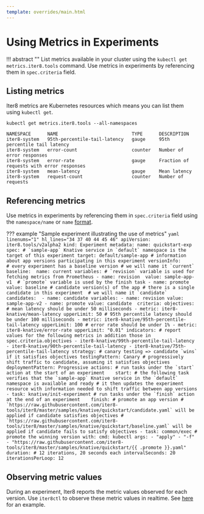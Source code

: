 ```yaml
---
template: overrides/main.html
---
```


# Using Metrics in Experiments

!!! abstract ""
    List metrics available in your cluster using the `kubectl get metrics.iter8.tools` command. Use metrics in experiments by referencing them in `spec.criteria` field.

## Listing metrics
Iter8 metrics are Kubernetes resources which means you can list them using `kubectl get`.

``` shell
kubectl get metrics.iter8.tools --all-namespaces
```
```shell
NAMESPACE      NAME                           TYPE      DESCRIPTION
iter8-system   95th-percentile-tail-latency   gauge     95th percentile tail latency
iter8-system   error-count                    counter   Number of error responses
iter8-system   error-rate                     gauge     Fraction of requests with error responses
iter8-system   mean-latency                   gauge     Mean latency
iter8-system   request-count                  counter   Number of requests
```

## Referencing metrics

Use metrics in experiments by referencing them in `spec.criteria` field using the `namespace/name` or `name` [format](/reference/apispec/#criteria).

??? example "Sample experiment illustrating the use of metrics"
    ```yaml linenums="1" hl_lines="34 37 40 44 45 46"
    apiVersion: iter8.tools/v2alpha2
    kind: Experiment
    metadata:
      name: quickstart-exp
    spec:
      # `sample-app` Knative service in `default` namespace is the target of this experiment
      target: default/sample-app
      # information about app versions participating in this experiment
      versionInfo:         
        # every experiment has a baseline version
        # we will name it `current`
        baseline: 
          name: current
          variables:
          # `revision` variable is used for fetching metrics from Prometheus
          - name: revision 
            value: sample-app-v1 
          # `promote` variable is used by the finish task
          - name: promote
            value: baseline
        # candidate version(s) of the app
        # there is a single candidate in this experiment 
        # we will name it `candidate`
        candidates: 
        - name: candidate
          variables:
          - name: revision
            value: sample-app-v2
          - name: promote
            value: candidate 
      criteria:
        objectives: 
        # mean latency should be under 50 milliseconds
        - metric: iter8-knative/mean-latency
          upperLimit: 50
        # 95th percentile latency should be under 100 milliseconds
        - metric: iter8-knative/95th-percentile-tail-latency
          upperLimit: 100
        # error rate should be under 1%
        - metric: iter8-knative/error-rate
          upperLimit: "0.01"
      indicators:
      # report values for the following metrics in addition those in spec.criteria.objectives
      - iter8-knative/99th-percentile-tail-latency
      - iter8-knative/90th-percentile-tail-latency
      - iter8-knative/75th-percentile-tail-latency
      strategy:
        # canary testing => candidate `wins` if it satisfies objectives
        testingPattern: Canary
        # progressively shift traffic to candidate, assuming it satisfies objectives
        deploymentPattern: Progressive
        actions:
          # run tasks under the `start` action at the start of an experiment   
          start:
          # the following task verifies that the `sample-app` Knative service in the `default` namespace is available and ready
          # it then updates the experiment resource with information needed to shift traffic between app versions
          - task: knative/init-experiment
          # run tasks under the `finish` action at the end of an experiment   
          finish:
          # promote an app version
          # `https://raw.githubusercontent.com/iter8-tools/iter8/master/samples/knative/quickstart/candidate.yaml` will be applied if candidate satisfies objectives
          # `https://raw.githubusercontent.com/iter8-tools/iter8/master/samples/knative/quickstart/baseline.yaml` will be applied if candidate fails to satisfy objectives
          - task: common/exec # promote the winning version
            with:
              cmd: kubectl
              args:
              - "apply"
              - "-f"
              - "https://raw.githubusercontent.com/iter8-tools/iter8/master/samples/knative/quickstart/{{ .promote }}.yaml"
      duration: # 12 iterations, 20 seconds each
        intervalSeconds: 20
        iterationsPerLoop: 12
    ```

## Observing metric values

During an experiment, Iter8 reports the metric values observed for each version. Use `iter8ctl` to observe these metric values in realtime. See [here](/getting-started/quick-start/with-knative/#7-observe-experiment) for an example.